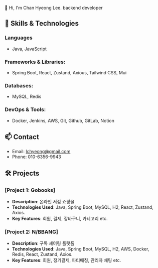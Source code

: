 👋 Hi, I'm Chan Hyeong Lee.
backend developer 

## 🚀 Skills & Technologies
### Languages 
- Java, JavaScript
### Frameworks & Libraries:
- Spring Boot, React, Zustand, Axious, Tailwind CSS, Mui
### Databases: 
- MySQL, Redis
### DevOps & Tools:
- Docker, Jenkins, AWS, Git, Github, GitLab, Notion
## 📫 Contact
- Email: lchyeong@gmail.com 
- Phone: 010-6356-9943

## 🛠️ Projects
### [Project 1: Gobooks]
- **Description**: 온라인 서점 쇼핑몰
- **Technologies Used**: Java, Spring Boot, MySQL, H2, React, Zustand, Axios.
- **Key Features**: 회원, 결제, 장바구니, 카테고리 etc.
### [Project 2: N/BBANG]
- **Description**: 구독 셰어링 플랫폼
- **Technologies Used**: Java, Spring Boot, MySQL, H2, AWS, Docker, Redis, React, Zustand, Axios.
- **Key Features**: 회원, 정기결제, 파티매칭, 관리자 채팅 etc.
